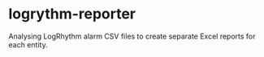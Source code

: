 # logrythm-reporter
Analysing LogRhythm alarm CSV files to create separate Excel reports for each entity.
